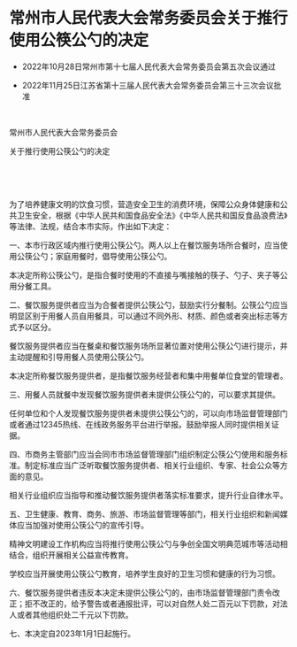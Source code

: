 # 常州市人民代表大会常务委员会关于推行使用公筷公勺的决定

- 2022年10月28日常州市第十七届人民代表大会常务委员会第五次会议通过

- 2022年11月25日江苏省第十三届人民代表大会常务委员会第三十三次会议批准

<!-- INFO END -->

​

常州市人民代表大会常务委员会

关于推行使用公筷公勺的决定

​

​

为了培养健康文明的饮食习惯，营造安全卫生的消费环境，保障公众身体健康和公共卫生安全，根据《中华人民共和国食品安全法》《中华人民共和国反食品浪费法》等法律、法规，结合本市实际，作出如下决定：

一、本市行政区域内推行使用公筷公勺。两人以上在餐饮服务场所合餐时，应当使用公筷公勺；家庭用餐时，倡导使用公筷公勺。

本决定所称公筷公勺，是指合餐时使用的不直接与嘴接触的筷子、勺子、夹子等公用分餐工具。

二、餐饮服务提供者应当为合餐者提供公筷公勺，鼓励实行分餐制。公筷公勺应当明显区别于用餐人员自用餐具，可以通过不同外形、材质、颜色或者突出标志等方式予以区分。

餐饮服务提供者应当在餐桌和餐饮服务场所显著位置对使用公筷公勺进行提示，并主动提醒和引导用餐人员使用公筷公勺。

本决定所称餐饮服务提供者，是指餐饮服务经营者和集中用餐单位食堂的管理者。

三、用餐人员就餐中发现餐饮服务提供者未提供公筷公勺的，可以要求其提供。

任何单位和个人发现餐饮服务提供者未提供公筷公勺的，可以向市场监督管理部门或者通过12345热线、在线政务服务平台进行举报。鼓励举报人同时提供相关证据。

四、市商务主管部门应当会同市市场监督管理部门组织制定公筷公勺使用和服务标准。制定标准应当广泛听取餐饮服务提供者、相关行业组织、专家、社会公众等方面的意见。

相关行业组织应当指导和推动餐饮服务提供者落实标准要求，提升行业自律水平。

五、卫生健康、教育、商务、旅游、市场监督管理等部门，相关行业组织和新闻媒体应当加强对使用公筷公勺的宣传引导。

精神文明建设工作机构应当将推行使用公筷公勺与争创全国文明典范城市等活动相结合，组织开展相关公益宣传教育。

学校应当开展使用公筷公勺教育，培养学生良好的卫生习惯和健康的行为习惯。

六、餐饮服务提供者违反本决定未提供公筷公勺的，由市场监督管理部门责令改正；拒不改正的，给予警告或者通报批评，可以对自然人处二百元以下罚款，对法人或者其他组织处二千元以下罚款。

七、本决定自2023年1月1日起施行。
